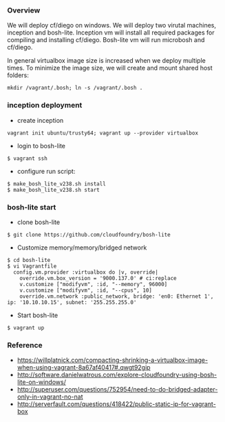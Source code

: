 
### Overview
We will deploy cf/diego on windows. 
We will deploy two virutal machines, inception and bosh-lite. 
Inception vm will install all required packages for compiling and installing cf/diego.
Bosh-lite vm will run microbosh and cf/diego.

In general virtualbox image size is increased when we deploy multiple times. 
To minimize the image size, we will create and mount shared host folders:

```
mkdir /vagrant/.bosh; ln -s /vagrant/.bosh .
```

### inception deployment
- create inception
```
vagrant init ubuntu/trusty64; vagrant up --provider virtualbox
```

- login to bosh-lite
```
$ vagrant ssh
```

- configure run script: 
```
$ make_bosh_lite_v238.sh install
$ make_bosh_lite_v238.sh start
```



### bosh-lite start
- clone bosh-lite 
```
$ git clone https://github.com/cloudfoundry/bosh-lite
```
- Customize memory/memory/bridged network
```
$ cd bosh-lite
$ vi Vagrantfile
  config.vm.provider :virtualbox do |v, override|
    override.vm.box_version = '9000.137.0' # ci:replace
    v.customize ["modifyvm", :id, "--memory", 96000]
    v.customize ["modifyvm", :id, "--cpus", 10]
    override.vm.network :public_network, bridge: 'en0: Ethernet 1', ip: '10.10.10.15', subnet: '255.255.255.0'    
```

- Start bosh-lite
```
$ vagrant up
```


### Reference
- https://willplatnick.com/compacting-shrinking-a-virtualbox-image-when-using-vagrant-8a67af40417#.qwgt92gip
- http://software.danielwatrous.com/explore-cloudfoundry-using-bosh-lite-on-windows/
- http://superuser.com/questions/752954/need-to-do-bridged-adapter-only-in-vagrant-no-nat
- http://serverfault.com/questions/418422/public-static-ip-for-vagrant-box
